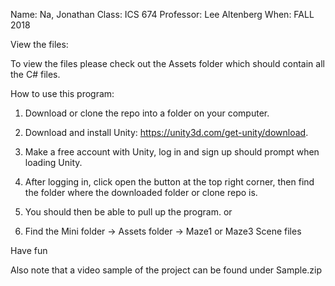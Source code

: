 Name: Na, Jonathan
Class: ICS 674
Professor: Lee Altenberg
When: FALL 2018

View the files:

To view the files please check out the Assets folder which should contain all the C# files.

How to use this program:

1. Download or clone the repo into a folder on your computer.

2. Download and install Unity: https://unity3d.com/get-unity/download.

3. Make a free account with Unity, log in and sign up should prompt when loading Unity.

4. After logging in, click open the button at the top right corner, then find the folder where the downloaded folder or clone repo is.

5. You should then be able to pull up the program.
or
5. Find the Mini folder -> Assets folder -> Maze1 or Maze3 Scene files

Have fun

Also note that a video sample of the project can be found under Sample.zip
